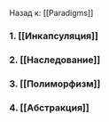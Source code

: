 Назад к: [[Paradigms]]

### 1. [[Инкапсуляция]]
### 2. [[Наследование]]
### 3. [[Полиморфизм]]
### 4. [[Абстракция]]